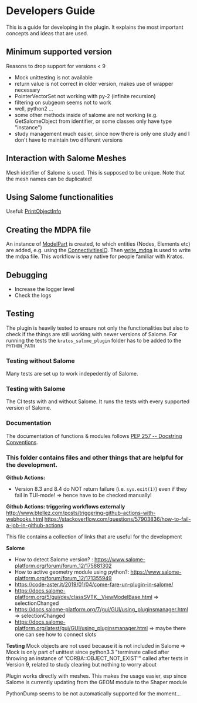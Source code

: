 # Developers Guide
This is a guide for developing in the plugin. It explains the most important concepts and ideas that are used.

## Minimum supported version
Reasons to drop support for versions < 9
- Mock unittesting is not available
- return value is not correct in older version, makes use of wrapper necessary
- PointerVectorSet not working with py-2 (infinite recursion)
- filtering on subgeom seems not to work
- well, python2 ...
- some other methods inside of salome are not working (e.g. GetSalomeObject from identifier, or some classes only have type "instance")
- study management much easier, since now there is only one study and I don't have to maintain two different versions

## Interaction with Salome Meshes
Mesh idetifier of Salome is used. This is supposed to be unique. Note that the mesh names can be duplicated!

## Using Salome functionalities
Useful: [PrintObjectInfo](../development/utilities.py#L16)

## Creating the MDPA file
An instance of [ModelPart](../plugin/model_part.py) is created, to which entities (Nodes, Elements etc) are added, e.g. using the [ConnectivitiesIO](../plugin/connectivities_io.py). Then [write_mdpa](../plugin/write_mdpa.py) is used to write the mdpa file.
This workflow is very native for people familiar with Kratos.

## Debugging
- Increase the logger level
- Check the logs

## Testing
The plugin is heavily tested to ensure not only the functionalities but also to check if the things are still working with newer versions of Salome.
For running the tests the `kratos_salome_plugin` folder has to be added to the `PYTHON_PATH`

### Testing without Salome
Many tests are set up to work indepedently of Salome.

### Testing with Salome
The CI tests with and without Salome. It runs the tests with every supported version of Salome.

### Documentation
The documentation of functions & modules follows [PEP 257 -- Docstring Conventions](https://www.python.org/dev/peps/pep-0257/).


### This folder contains files and other things that are helpful for the development.

**Github Actions:**
- Version 8.3 and 8.4 do NOT return failure (i.e. `sys.exit(1)`) even if they fail in TUI-mode! => hence have to be checked manually!

**Github Actions: triggering workflows externally**
http://www.btellez.com/posts/triggering-github-actions-with-webhooks.html
https://stackoverflow.com/questions/57903836/how-to-fail-a-job-in-github-actions

This file contains a collection of links that are useful for the development

**Salome**
- How to detect Salome version? : https://www.salome-platform.org/forum/forum_12/175881302
- How to active geometry module using python?: https://www.salome-platform.org/forum/forum_12/171355949
- https://code-aster.it/2019/01/04/come-fare-un-plugin-in-salome/
- https://docs.salome-platform.org/5/gui/dev/classSVTK__ViewModelBase.html => selectionChanged
- https://docs.salome-platform.org/7/gui/GUI/using_pluginsmanager.html => selectionChanged
- https://docs.salome-platform.org/latest/gui/GUI/using_pluginsmanager.html => maybe there one can see how to connect slots

**Testing**
Mock objects are not used because it is not included in Salome => Mock is only part of unittest since python3.3
"terminate called after throwing an instance of 'CORBA::OBJECT_NOT_EXIST'" called after tests in Version 9, related to study clearing but nothing to worry about


Plugin works directly with meshes. This makes the usage easier, esp since Salome is currently updating from the GEOM module to the Shaper module

PythonDump seems to be not automatically supported for the moment...
